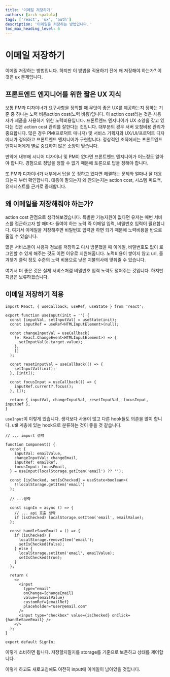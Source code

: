 ```yaml
---
title: '이메일 저장하기'
authors: [arch-spatula]
tags: ['react', 'ux', 'auth']
description: '이메일을 저장하는 방법입니다.'
toc_max_heading_level: 6
---
```


# 이메일 저장하기

이메일 저장하는 방법입니다. 하지만 이 방법을 적용하기 전에 왜 저장해야 하는가? 이것은 ux 문제입니다.

<!--truncate-->

## 프론트엔드 엔지니어를 위한 짧은 UX 지식

보통 PM과 디자이너가 요구사항을 정의할 때 무엇이 좋은 UX를 제공하는지 정하는 기준 중 하나는 노력 비용action cost(노력 비용)입니다. 이 action cost라는 것은 사용자가 제품을 사용하기 위한 노력비용입니다. 프론트엔드 엔지니어가 UX 소양을 갖고 있다는 것은 action cost 관리를 잘한다는 것입니다. 대부분의 경우 서버 요청비용 관리가 중요합니다. 많은 경우 PM(프로덕트 매니저) 및 서비스 기획자와 UX/UI/프로덕트 디자이너가 정의하고 프론트엔드 엔지니어가 구현합니다. 정상적인 조직에서는 프론트엔드 엔지니어에게 별로 중요하지 않은 소양이 맞습니다.

만약에 내부에 시니어 디자이너 및 PM이 없다면 프론트엔드 엔지니어가 어느정도 알아야 합니다. 경험으로 정답을 정할 수 없기 때문에 토론으로 답을 정해야 합니다.

또 PM과 디자이너가 내부에서 답을 못 정하고 있다면 해결하는 문제와 얼마나 잘 대응되는지 부터 확인합니다. 대응이 잘되는지 왜 안되는지는 action cost, 시스템 피드백, 유저테스트를 근거로 중재합니다.

## 왜 이메일을 저장해줘야 하는가?

action cost 관점으로 생각해보겠습니다. 특별한 기능지원이 없다면 유저는 매번 서비스를 접근하고자 할 때마다 들여야 하는 노력 즉 이메일 입력, 비밀번호 입력이 필요합니다. 여기서 이메일을 저장해주면 비밀번호 입력만 하면 되기 때문에 노력비용을 반으로 줄일 수 있습니다.

많은 서비스들이 사용자 정보를 저장하고 다시 방문했을 때 이메일, 비밀번호도 없이 로그인할 수 있게 해주는 것도 이런 이유로 지원해줍니다. 노력비용이 쌓이지 않고 url, 즐겨찾기 클릭 정도 수준의 노력 비용으로 낮은 지불의사에 맞춰줄 수 있습니다.

여기서 더 좋은 것은 실제 서비스처럼 비밀번호 입력 노력도 덜어주는 것입니다. 하지만 지금은 보류하겠습니다.

## 이메일 저장하기 적용

```tsx title="useInput"
import React, { useCallback, useRef, useState } from 'react';

export function useInput(init = '') {
  const [inputVal, setInputVal] = useState(init);
  const inputRef = useRef<HTMLInputElement>(null);

  const changeInputVal = useCallback(
    (e: React.ChangeEvent<HTMLInputElement>) => {
      setInputVal(e.target.value);
    },
    []
  );

  const resetInputVal = useCallback(() => {
    setInputVal(init);
  }, [init]);

  const focusInput = useCallback(() => {
    inputRef.current?.focus();
  }, []);

  return { inputVal, changeInputVal, resetInputVal, focusInput, inputRef };
}
```

`useInput`이 이렇게 있습니다. 생각보다 사용이 많고 다른 hook들도 의존을 많이 합니다. util 계층에 있는 hook으로 분류하는 것이 좋을 것 같습니다.

```tsx
// ... import 생략

function Component() {
  const {
    inputVal: emailValue,
    changeInputVal: changeEmail,
    inputRef: emailRef,
    focusInput: focusEmail,
  } = useInput(localStorage.getItem('email') ?? '');

  const [isChecked, setIsChecked] = useState<boolean>(
    !!localStorage.getItem('email')
  );

  // ...생략

  const signIn = async () => {
    // ... api 호출 생략
    if (isChecked) localStorage.setItem('email', emailValue);
  };

  const handleSaveEmail = () => {
    if (isChecked) {
      localStorage.removeItem('email');
      setIsChecked(false);
    } else {
      localStorage.setItem('email', emailValue);
      setIsChecked(true);
    }
  };

  return (
    <>
      <input
        type="email"
        onChange={changeEmail}
        value={emailValue}
        customRef={emailRef}
        placeholder="user@email.com"
      />
      <input type="checkbox" value={isChecked} onClick={handleSaveEmail} />
    </>
  );
}

export default SignIn;
```

이렇게 소비하면 됩니다. 저장할지말지를 storage를 기준으로 보존하고 상태를 제어합니다.

이렇게 하고도 새로고침해도 여전히 input에 이메일이 남아있을 것입니다.
